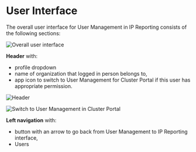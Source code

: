 # User Interface

The overall user interface for User Management in IP Reporting consists of the following sections:

![Overall user interface](https://lh3.googleusercontent.com/kXbi31ov10hbklZj6_8OuuxxhUwEBUNk931ZQJSZWDlk0zBWOcDIwASDIvBVDBBhEfBLeP8rmzfsLFpwrb1hpW5CMtftZ-Nd_tuXVoH2BLFWEb83zTSeDMuFvrKZKlw1WF66Hr3f)

**Header** with:

* profile dropdown
* name of organization that logged in person belongs to,
* app icon to switch to User Management for Cluster Portal if this user has appropriate permission.

![Header](https://lh6.googleusercontent.com/hoPORkewz9AJAPHFMAYac5PyGje7xnqKAUJRHtDzhc0CVezJ3Kecqnh-RfB15uGQbRGtqWIook1O1YMnWwaZQWu_a_xVVLawnkErF4_iPohmFVh2xMZLhDpD_hhhfH7rFPFMRuHW)

![Switch to User Management in Cluster Portal](https://lh6.googleusercontent.com/e2BHLR2cvDiMuhQxLa814xVK5WY-zDb7sve6a2n1OptLRR12yyZRVp0tJqW8lMspSypixPOe7mhJdW8RwaQDXwVmKJ840errU5RQlWFGmLIZcwt4HK-4XyG18zcON3MBheLNcN5y)

**Left navigation** with:

* button with an arrow to go back from User Management to IP Reporting interface,
* Users

